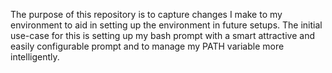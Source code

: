 The purpose of this repository is to capture changes I make to my environment to aid in setting up the environment in future setups.
The initial use-case for this is setting up my bash prompt with a smart attractive and easily configurable prompt and to manage my PATH variable more intelligently.
